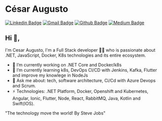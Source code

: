 # César Augusto
[![Linkedin Badge](https://img.shields.io/badge/-cesaragsilva-blue?style=flat-square&logo=Linkedin&logoColor=white&link=https://www.linkedin.com/in/c%C3%A9sar-augusto-02555125/)](https://www.linkedin.com/in/c%C3%A9sar-augusto-02555125/)
[![Gmail Badge](https://img.shields.io/badge/-educadorcesar@gmail.com-c14438?style=flat-square&logo=Gmail&logoColor=white&link=mailto:educador.cesar@gmail.com)](mailto:educador.cesar@gmail.com)
[![Github Badge](https://img.shields.io/badge/-Github-000?style=flat-square&logo=Github&logoColor=white&link=https://github.com/Cesaragsilva)](https://github.com/Cesaragsilva)
[![Medium Badge](https://img.shields.io/badge/-Medium-000?style=flat-square&logo=Medium&logoColor=white&link=https://medium.com/@educador.cesar)](https://medium.com/@educador.cesar) 

## Hi 👋, 
I'm Cesar Augusto, I'm a Full Stack developer 👨‍💻 who is passionate about .NET, JavaScript, Docker, K8s technologies and its entire ecosystem. 

- 🔭 I’m currently working on .NET Core and Docker/k8s
- 🌱 I’m currently learning k8s, DevOps CI/CD with Jenkins, Kafka, Flutter and improve my knowlege in NodeJs
- 💬 Ask me about: tech, software architecture, Ci/Cd with Azure Devops and Scrum.
- ⚡ Technologies: .NET Platform, Docker, Openshift and Kubernetes, Angular, Ionic, Flutter, Node, React, RabbitMQ, Java, Kotlin and Swift(IOS).

"The technology move the world! By Steve Jobs" 
